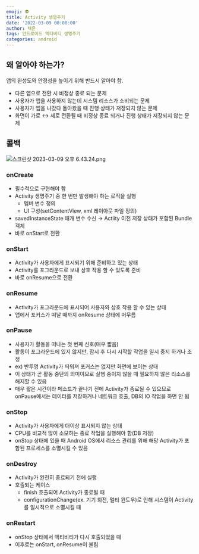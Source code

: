 ```yaml
---
emoji: 👽
title: Activity 생명주기
date: '2022-03-09 00:00:00'
author: 채윤
tags: 안드로이드 액티비티 생명주기
categories: android
---
```


## 왜 알아야 하는가?

앱의 완성도와 안정성을 높이기 위해 반드시 알아야 함.

- 다른 앱으로 전환 시 비정상 종료 되는 문제
- 사용자가 앱을 사용하지 않는데 시스템 리소스가 소비되는 문제
- 사용자가 앱을 나갔다 돌아왔을 때 진행 상태가 저장되지 않는 문제
- 화면이 가로 ↔ 세로 전환될 때 비정상 종료 되거나 진행 상태가 저장되지 않는 문제

## 콜백

![스크린샷 2023-03-09 오후 6.43.24.png](https://s3-us-west-2.amazonaws.com/secure.notion-static.com/b76d6d8b-9b39-4225-a6dc-23f86cf39ad2/%E1%84%89%E1%85%B3%E1%84%8F%E1%85%B3%E1%84%85%E1%85%B5%E1%86%AB%E1%84%89%E1%85%A3%E1%86%BA_2023-03-09_%E1%84%8B%E1%85%A9%E1%84%92%E1%85%AE_6.43.24.png)

### onCreate

- 필수적으로 구현해야 함
- Activity 생명주기 중 한 번만 발생해야 하는 로직을 실행
    - 멤버 변수 정의
    - UI 구성(setContentView, xml 레이아웃 파일 정의)
- savedInstanceState 매개 변수 수신 → Actiity 이전 저장 상태가 포함된 Bundle 객체
- 바로 onStart로 전환

### onStart

- Activity가 사용자에게 표시되기 위해 준비하고 있는 상태
- Activity를 포그라운드로 보내 상호 작용 할 수 있도록 준비
- 바로 onResume으로 전환

### onResume

- Activity가 포그라운드에 표시되어 사용자와 상호 작용 할 수 있는 상태
- 앱에서 포커스가 떠날 때까지 onResume 상태에 머무름

### onPause

- 사용자가 활동을 떠나는 첫 번째 신호(매우 짧음)
- 활동이 포그라운드에 있지 않지만, 잠시 후 다시 시작할 작업을 일시 중지 하거나 조정
- ex) 반투명 Activity가 띄워져 포커스는 없지만 화면에 보이는 상태
- 이 상태가 곧 활동 중단의 의미이므로 실행 중이지 않을 때 필요하지 않은 리소스를 해지할 수 있음
- 매우 짧은 시간이라 메소드가 끝나기 전에 Activity가 종료될 수 있으므로 onPause에서는 데이터를 저장하거나 네트워크 호출, DB의 IO 작업을 하면 안 됨

### onStop

- Activity가 사용자에게 더이상 표시되지 않는 상태
- CPU를 비교적 많이 소모하는 종료 작업을 실행해야 함(DB 저장)
- onStop 상태에 있을 때 Android OS에서 리소스 관리를 위해 해당 Activity가 포함된 프로세스를 소멸시킬 수 있음

### onDestroy

- Activity가 완전히 종료되기 전에 실행
- 호출되는 케이스
    - finish 호출되어 Activity가 종료될 때
    - configurationChange(ex. 기기 회전, 멀티 윈도우)로 인해 시스템이 Activity를 일시적으로 소멸시킬 때

### onRestart

- onStop 상태에서 액티비티가 다시 호출되었을 때
- 이후로는 onStart, onResume이 불림